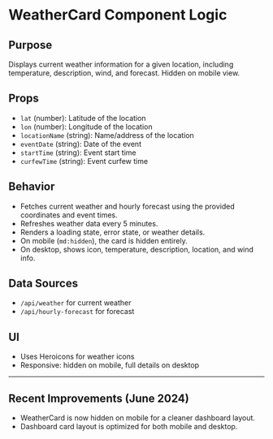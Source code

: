 # WeatherCard Component Logic

## Purpose
Displays current weather information for a given location, including temperature, description, wind, and forecast. Hidden on mobile view.

## Props
- `lat` (number): Latitude of the location
- `lon` (number): Longitude of the location
- `locationName` (string): Name/address of the location
- `eventDate` (string): Date of the event
- `startTime` (string): Event start time
- `curfewTime` (string): Event curfew time

## Behavior
- Fetches current weather and hourly forecast using the provided coordinates and event times.
- Refreshes weather data every 5 minutes.
- Renders a loading state, error state, or weather details.
- On mobile (`md:hidden`), the card is hidden entirely.
- On desktop, shows icon, temperature, description, location, and wind info.

## Data Sources
- `/api/weather` for current weather
- `/api/hourly-forecast` for forecast

## UI
- Uses Heroicons for weather icons
- Responsive: hidden on mobile, full details on desktop

---

## Recent Improvements (June 2024)
- WeatherCard is now hidden on mobile for a cleaner dashboard layout.
- Dashboard card layout is optimized for both mobile and desktop. 
